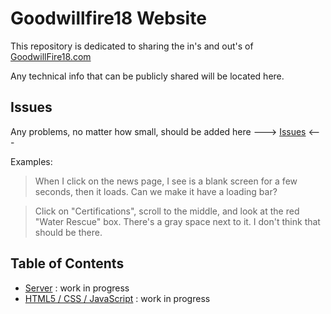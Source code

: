 # Goodwillfire18 Website

This repository is dedicated to sharing the in's and out's of [GoodwillFire18.com](https://goodwillfire18.com)

Any technical info that can be publicly shared will be located here.

## Issues

Any problems, no matter how small, should be added here ---> [Issues](https://github.com/kaylathedev/goodwillfire18-website/issues) <---

Examples:

 > When I click on the news page, I see is a blank screen for a few seconds, then it loads. Can we make it have a loading bar?

 > Click on "Certifications", scroll to the middle, and look at the red "Water Rescue" box. There's a gray space next to it. I don't think that should be there.

## Table of Contents

 - [Server](SERVER.md) : work in progress
 - [HTML5 / CSS / JavaScript](HTML5.md) : work in progress
 
